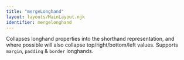 ```yaml
---
title: "mergeLonghand"
layout: layouts/MainLayout.njk
identifier: mergelonghand
---
```


<!-- This file was automatically generated. -->


Collapses longhand properties into the shorthand representation, and where
possible will also collapse top/right/bottom/left values. Supports `margin`,
`padding` & `border` longhands.
